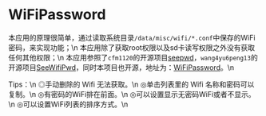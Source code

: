 # WiFiPassword
本应用的原理很简单，通过读取系统目录`/data/misc/wifi/*.conf`中保存的WiFi密码，来实现功能；\n
本应用除了获取root权限以及sd卡读写权限之外没有获取任何其他权限；\n
本应用参照了`cfm1120`的开源项目[seepwd](https://github.com/cfm1120/seepwd)，`wang4yu6peng13`的开源项目[SeeWifiPwd](https://github.com/wang4yu6peng13/SeeWifiPwd)，同时本项目也开源，地址为：[WiFiPassword](https://github.com/juicecwc/WiFiPassword )。\n

Tips：\n
        ◎手动删除的 Wifi 无法获取。\n
        ◎单击列表里的 Wifi 名称和密码可以复制。\n
        ◎有密码的WiFi排在前面。\n
        ◎可以设置显示无密码WiFi或者不显示。\n
        ◎可以设置WiFi列表的排序方式。\n
